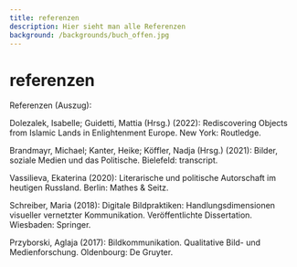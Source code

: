 ```yaml
---
title: referenzen
description: Hier sieht man alle Referenzen
background: /backgrounds/buch_offen.jpg
---
```

# referenzen

Referenzen (Auszug):

Dolezalek, Isabelle; Guidetti, Mattia (Hrsg.) (2022): Rediscovering Objects from Islamic Lands in Enlightenment Europe. New York: Routledge.

Brandmayr, Michael; Kanter, Heike; Köffler, Nadja (Hrsg.) (2021): Bilder, soziale Medien und das Politische. Bielefeld: transcript.

Vassilieva, Ekaterina (2020): Literarische und politische Autorschaft im heutigen Russland. Berlin: Mathes & Seitz.  

Schreiber, Maria (2018): Digitale Bildpraktiken: Handlungsdimensionen visueller vernetzter Kommunikation. Veröffentlichte Dissertation. Wiesbaden: Springer.  

Przyborski, Aglaja (2017): Bildkommunikation. Qualitative Bild- und Medienforschung. Oldenbourg: De Gruyter.  
